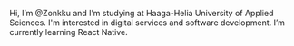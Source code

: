 Hi, I’m @Zonkku and
I’m studying at Haaga-Helia University of Applied Sciences. I'm interested in digital services and software development.
I’m currently learning React Native.


<!---
Zonkku/Zonkku is a ✨ special ✨ repository because its `README.md` (this file) appears on your GitHub profile.
You can click the Preview link to take a look at your changes.
--->
